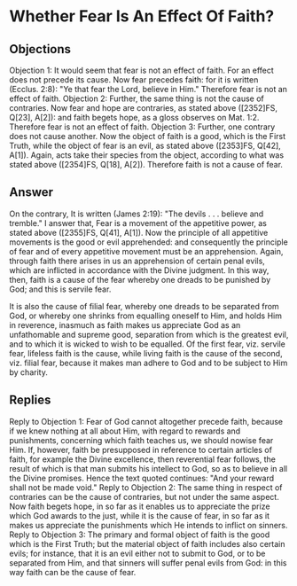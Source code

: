 # Whether Fear Is An Effect Of Faith?
## Objections
Objection 1: It would seem that fear is not an effect of faith. For an effect does not precede its cause. Now fear precedes faith: for it is written (Ecclus. 2:8): "Ye that fear the Lord, believe in Him." Therefore fear is not an effect of faith.
Objection 2: Further, the same thing is not the cause of contraries. Now fear and hope are contraries, as stated above ([2352]FS, Q[23], A[2]): and faith begets hope, as a gloss observes on Mat. 1:2. Therefore fear is not an effect of faith.
Objection 3: Further, one contrary does not cause another. Now the object of faith is a good, which is the First Truth, while the object of fear is an evil, as stated above ([2353]FS, Q[42], A[1]). Again, acts take their species from the object, according to what was stated above ([2354]FS, Q[18], A[2]). Therefore faith is not a cause of fear.
## Answer
On the contrary, It is written (James 2:19): "The devils . . . believe and tremble."
I answer that, Fear is a movement of the appetitive power, as stated above ([2355]FS, Q[41], A[1]). Now the principle of all appetitive movements is the good or evil apprehended: and consequently the principle of fear and of every appetitive movement must be an apprehension. Again, through faith there arises in us an apprehension of certain penal evils, which are inflicted in accordance with the Divine judgment. In this way, then, faith is a cause of the fear whereby one dreads to be punished by God; and this is servile fear.

It is also the cause of filial fear, whereby one dreads to be separated from God, or whereby one shrinks from equalling oneself to Him, and holds Him in reverence, inasmuch as faith makes us appreciate God as an unfathomable and supreme good, separation from which is the greatest evil, and to which it is wicked to wish to be equalled. Of the first fear, viz. servile fear, lifeless faith is the cause, while living faith is the cause of the second, viz. filial fear, because it makes man adhere to God and to be subject to Him by charity.
## Replies
Reply to Objection 1: Fear of God cannot altogether precede faith, because if we knew nothing at all about Him, with regard to rewards and punishments, concerning which faith teaches us, we should nowise fear Him. If, however, faith be presupposed in reference to certain articles of faith, for example the Divine excellence, then reverential fear follows, the result of which is that man submits his intellect to God, so as to believe in all the Divine promises. Hence the text quoted continues: "And your reward shall not be made void."
Reply to Objection 2: The same thing in respect of contraries can be the cause of contraries, but not under the same aspect. Now faith begets hope, in so far as it enables us to appreciate the prize which God awards to the just, while it is the cause of fear, in so far as it makes us appreciate the punishments which He intends to inflict on sinners.
Reply to Objection 3: The primary and formal object of faith is the good which is the First Truth; but the material object of faith includes also certain evils; for instance, that it is an evil either not to submit to God, or to be separated from Him, and that sinners will suffer penal evils from God: in this way faith can be the cause of fear.